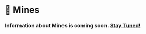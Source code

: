 # 🌆 Mines

### Information about Mines is coming soon. [Stay Tuned!](https://discord.com/invite/dPNE6fK4S4)
